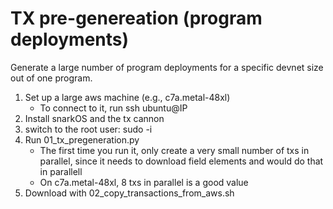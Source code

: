 # TX pre-genereation (program deployments)

Generate a large number of program deployments for a specific devnet size out of one program.

1) Set up a large aws machine (e.g., c7a.metal-48xl)
    * To connect to it, run ssh ubuntu@IP
2) Install snarkOS and the tx cannon
3) switch to the root user: sudo -i
3) Run 01_tx_pregeneration.py
    * The first time you run it, only create a very small number of txs in parallel, since it needs to download field elements and would do that in parallell
    * On c7a.metal-48xl, 8 txs in parallel is a good value
4) Download with 02_copy_transactions_from_aws.sh